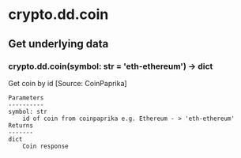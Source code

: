 # crypto.dd.coin

## Get underlying data 
### crypto.dd.coin(symbol: str = 'eth-ethereum') -> dict

Get coin by id [Source: CoinPaprika]

    Parameters
    ----------
    symbol: str
        id of coin from coinpaprika e.g. Ethereum - > 'eth-ethereum'
    Returns
    -------
    dict
        Coin response
